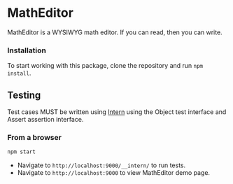 # MathEditor

MathEditor is a WYSIWYG math editor.
If you can read, then you can write.

### Installation

To start working with this package, clone the repository and run `npm install`.

## Testing

Test cases MUST be written using [Intern](https://theintern.io/) using the Object test interface and Assert assertion interface.

### From a browser

```sh
npm start
```

* Navigate to `http://localhost:9000/__intern/` to run tests.
* Navigate to `http://localhost:9000` to view MathEditor demo page.